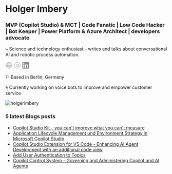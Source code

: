 # Holger Imbery
### MVP (Copilot Studio) & MCT | Code Fanatic | Low Code Hacker | Bot Keeper | Power Platform & Azure Architect | developers advocate

⤷ Science and technology enthusiast  - writes and talks about conversational AI and robotic process automation. 

 <a aligh="left" href="https://unit.link/holgerimbery" target="_blank" rel="noreferrer noopener"><img src="https://raw.githubusercontent.com/0xShapeShifter/dev-story/master/public/images/socials/globe.svg" alt="Website" width="22" height="22" /></a> <a aligh="left" href="mailto:the@cognitiveservices,ninja" target="_blank" rel="noreferrer noopener"><img src="https://raw.githubusercontent.com/0xShapeShifter/dev-story/master/public/images/socials/at.svg" alt="Email" width="22" height="22" /></a> <a aligh="left" href="https://www.linkedin.com/in/holgerimbery" target="_blank" rel="noreferrer noopener"><img src="https://raw.githubusercontent.com/0xShapeShifter/dev-story/master/public/images/socials/linkedin.svg" alt="LinkedIn" width="22" height="22" /></a>  

⚐ Based in Berlin, Germany

ϟ Currently working on voice bots to improve and empower customer service

 

<p align="left"> <img src="https://komarev.com/ghpvc/?username=holgerimbery&label=Profile%20views&color=0e75b6&style=flat" alt="holgerimbery" /> </p>

### 5 latest Blogs posts
<!-- HASHNODE:START -->
- [Copilot Studio Kit - you can&#39;t improve what you can&#39;t measure](https://holgerimbery.blog/copilot-studio-kit)
- [Application Lifecycle Management und Environment Strategy in Microsoft Copilot Studio](https://holgerimbery.blog/application-lifecycle-managment)
- [Copilot Studio Extension for VS Code - Enhancing AI Agent Development with an additional code view](https://holgerimbery.blog/copilot-studio-extension)
- [Add User Authentication to Topics](https://holgerimbery.blog/add-user-authentication-to-topics)
- [Copilot Control System - Governing and Administering Copilot and AI Agents](https://holgerimbery.blog/copilot-control-system)
<!-- HASHNODE:END -->
